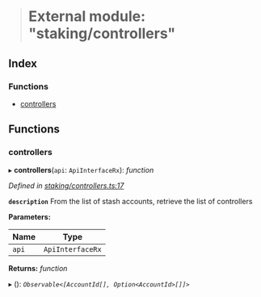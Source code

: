 > # External module: "staking/controllers"

## Index

### Functions

* [controllers](_staking_controllers_.md#controllers)

## Functions

###  controllers

▸ **controllers**(`api`: `ApiInterfaceRx`): *function*

*Defined in [staking/controllers.ts:17](https://github.com/polkadot-js/api/blob/9bd5c09/packages/api-derive/src/staking/controllers.ts#L17)*

**`description`** From the list of stash accounts, retrieve the list of controllers

**Parameters:**

Name | Type |
------ | ------ |
`api` | `ApiInterfaceRx` |

**Returns:** *function*

▸ (): *`Observable<[AccountId[], Option<AccountId>[]]>`*